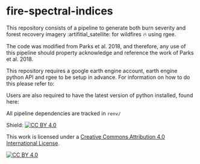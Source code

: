 # fire-spectral-indices

This repository consists of a pipeline to generate both burn severity and forest recovery imagery :artifitial_satellite: for wildfires :fire: using rgee.

The code was modified from Parks et al. 2018, and therefore, any use of this pipeline should property acknowledge and reference the work of Parks et al. 2018.

This repository requires a google earth engine account, earth engine python API and rgee to be setup in advance. For information on how to do this please refer to:

Users are also required to have the latest version of python installed, found here:

All pipeline dependencies are tracked in `renv/`








Shield: [![CC BY 4.0][cc-by-shield]][cc-by]

This work is licensed under a
[Creative Commons Attribution 4.0 International License][cc-by].

[![CC BY 4.0][cc-by-image]][cc-by]

[cc-by]: http://creativecommons.org/licenses/by/4.0/
[cc-by-image]: https://i.creativecommons.org/l/by/4.0/88x31.png
[cc-by-shield]: https://img.shields.io/badge/License-CC%20BY%204.0-lightgrey.svg
